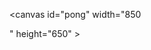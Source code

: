 <!DOCTYPE html>
<html lang="en">
<head>
  <meta charset="UTF-8">
  <title>Ping Pong</title>
  <style>
  
  </style>
</head>
<body>

<canvas id="pong" width="850
  
" height="650" ></canvas>


  <script>
  const cvs = document.getElementById('pong');
  const cxt = cvs.getContext('2d');
  
  // create user paddle
  const user = {
  x : 0,
  y : cvs.height/2 - 100/2,
  width : 10,
  height : 100,
  color : "white",
  score : 0
  }
  
  
  
  // create com paddle
  const com = {
  x : cvs.width - 10,
  y : cvs.height/2 - 100/2,
  width : 10,
  height : 100,
  color: "white",
  score : 0
  }
  
  // create the ball
  const ball = {
  x : cvs.width/2,
  y : cvs.height/2,
  radius : 25,
  speed : 5,
  velocityX :5,
  velocityY :5,
  color : "white"
  }
  
  // draw rect function
  
  function drawRect(x, y, w, h, color ){
  cxt.fillStyle = color;
  cxt.fillRect(x,y,w,h);
  }
  
  
  // create the net
  const net = {
  x : cvs.width/2 -1,
  y : 0,
  width : 2,
  height : 10,
  color : "white"
  }
  
  // draw the net
  function drawNet(){
  for(let i = 0; i <= cvs.height; i+=15){
  drawRect(net.x, net.y + i, net.width, net.height, net.color);
  }
  }
  
  
  // draw circle function
  
  function drawCircle(x,y,r,color){
  cxt.fillStyle = color;
  cxt.beginPath();
  cxt.arc(x, y, r,0, Math.PI*2, false);
  cxt.closePath();
  cxt.fill();
  }
  
  
  // draw Text
  function drawText(text,x,y,color){
  cxt.fillStyle = color;
  cxt.font = "45px fantasy";
  cxt.fillText(text,x,y);
  }
  
 // render the game
  
  function render(){
  // clear the canvas
  drawRect(0,0, cvs.width, cvs.height, "black");
  
  // draw the net
  drawNet();
  
  // draw score
  drawText(user.score,cvs.width/4,cvs.height/5,"white");
  drawText(com.score,3*cvs.width/4,cvs.height/5,"white");
  
  // draw the user and com paddle
  drawRect(user.x, user.y, user.width, user.height, user.color);
  drawRect(com.x, com.y, com.width, com.height, com.color);
  
  //draw the circle
  drawCircle(ball.x, ball.y, ball.radius, ball.color);
  }
  
  // control the user paddle
  cvs.addEventListener("mousemove",movePaddle);
  
  function movePaddle(evt){
  let rect = cvs.getBoundingClientRect();
  
  user.y = evt.clientY - rect.top - user.height/2;
  }
  // colission detection
  function collision(b,p){
  b.top = b.y - b.radius;
  b.bottom = b.y + b.radius;
  b.left = b.x - b.radius;
  b.right = b.x + b.radius;
  
  p.top = p.y;
  p.bottom = p.y + p.height;
  p.left = p.x;
  p.right = p.x + p.width;
  
  return b.right > p.left && b.bottom > p.top && b.left < p.right && b.top < p.bottom;
  }
  
  //reset ball
  function resetBall(){
  ball.x = cvs.width/2;
  ball.y = cvs.height/2;
  
  ball.speed = 5;
  ball.velocityX = -ball.velocityX;
  }
  
  // update function
  function update(){
  ball.x += ball.velocityX;
  ball.y += ball.velocityY;
  // simple ai
  let computerLevel = 0.1;
  com.y += (ball.y - (com.y + com.height/2)) * computerLevel;
  
  if( ball.y + ball.radius > cvs.height || ball.y - ball.radius < 0){
  ball.velocityY = -ball.velocityY;
  }
  let player  = (ball.x < cvs.width/2) ? user : com;
  if(collision(ball,player)){
 let collidePoint = ball.y - (player.y + player.height/2);
 collidePoint = collidePoint/(player.height/2);
 
 let angleRad = collidePoint * Math.PI/4;
 
 let direction = (ball.x < cvs.width/2) ? 1 : -1;
 
 ball.velocityX = direction * ball.speed * Math.cos(angleRad);
 ball.velocityY =   ball.speed * Math.sin(angleRad);
 
 ball.speed += 0.5;
  }
  if(ball.x - ball.radius < 0){
  com.score++;
  resetBall();
  }else if (ball.x + ball.radius > cvs.width){
  user.score++;
  resetBall();
  }
  }
  //game int
  function game(){
  update()
  render();
  }
  
  //loop
  const framePerSeccond = 50;
  setInterval(game,1000/framePerSeccond);
  </script>
</body>
</html>

